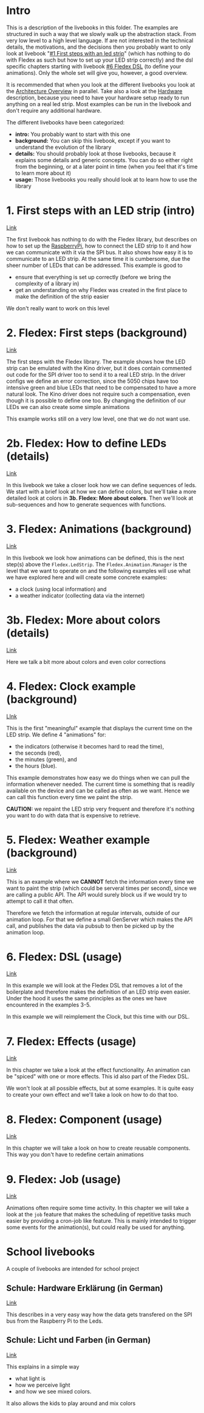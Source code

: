 <!--
Copyright 2023, Matthias Reik <fledex@reik.org>

SPDX-License-Identifier: Apache-2.0
-->

# Intro
This is a description of the livebooks in this folder. The examples are structured in such a way that we slowly walk up the abstraction stack. From very low level to a high level language. If are not interested in the technical details, the motivations, and the decisions then you probably want to only look at livebook "[#1 First steps with an led strip](livebooks/README.md#1-first-steps-with-an-led-strip)" (which has nothing to do with Fledex as such but how to set up your LED strip correctly) and the dsl specific chapters starting with livebook [#6 Fledex DSL](livebooks/README.md#6-fledex-dsl) (to define your animations). Only the whole set will give you, however, a good overview.

It is recommended that when you look at the different livebooks you look at the [Architecture Overview](../docs/architecture.md) in parallel. Take also a look at the [Hardware](../docs/hardware.md) description, because you need to have your hardware setup ready to run anything on a real led strip. Most examples can be run in the livebook and don't require any additional hardware.

The different livebooks have been categorized:

* **intro:** You probably want to start with this one
* **background:** You can skip this livebook, except if you want to understand the evolution of the library
* **details:** You should probably look at those livebooks, because it explains some details and generic concepts. You can do so either right from the beginning, or at a later point in time (when you feel that it's time to learn more about it)
* **usage:** Those livebooks you really should look at to learn how to use the library

# 1. First steps with an LED strip (intro)
[Link](1_first_steps_with_an_led_strip.livemd)

The first livebook has nothing to do with the Fledex library, but describes on how to set up the [RaspberryPi](https://www.raspberrypi.org/), how to connect the LED strip to it and how we can communicate with it via the SPI bus. It also shows how easy it is to communicate to an LED strip. At the same time it is cumbersome, due the sheer number of LEDs that can be addressed. This example is good to

- ensure that everything is set up correctly (before we bring the complexity of a library in)
- get an understanding on why Fledex was created in the first place to make the definition of the strip easier

We don't really want to work on this level

# 2. Fledex: First steps (background)
[Link](2_fledex_first_steps.livemd)

The first steps with the Fledex library. The example shows how the LED strip can be emulated with the Kino driver, but it does contain commented out code for the SPI driver too to send it to a real LED strip.
In the driver configs we define an error correction, since the 5050 chips have too intensive green and blue LEDs that need to be compensated to have a more natural look. The Kino driver does not require such a compensation, even though it is possible to define one too.
By changing the definition of our LEDs we can also create some simple animations

This example works still on a very low level, one that we do not want use. 

# 2b. Fledex: How to define LEDs (details)
[Link](2b_fledex_how_to_define_leds.livemd)

In this livebook we take a closer look how we can define sequences of leds. We start with a brief look at how we can define colors, but we'll take a more detailed look at colors in __3b. Fledex: More about colors__. Then we'll look at sub-sequences and how to generate sequences with functions.

# 3. Fledex: Animations (background)
[Link](3_fledex_animations.livemd)

In this livebook we look how animations can be defined, this is the next step(s) above the `Fledex.LedStrip`. The `Fledex.Animation.Manager` is the level that we want to operate on and the following examples will use what we have explored here and will create some concrete examples:

* a clock (using local information) and 
* a weather indicator (collecting data via the internet)

# 3b. Fledex: More about colors (details)
[Link](3b_fledex_more_about_colors.livemd)

Here we talk a bit more about colors and even color corrections

# 4. Fledex: Clock example (background)
[LInk](4_fledex_clock_example.livemd)

This is the first "meaningful" example that displays the current time on the LED strip. We define 4 "animations" for:

* the indicators (otherwise it becomes hard to read the time), 
* the seconds (red), 
* the minutes (green), and 
* the hours (blue).

This example demonstrates how easy we do things when we can pull the information whenever needed. The current time is something that is readily available on the device and can be called as often as we want. Hence we can call this function every time we paint the strip.

**CAUTION:** we repaint the LED strip very frequent and therefore it's nothing you want to do with data that is expensive to retrieve.

# 5. Fledex: Weather example (background)
[Link](5_fledex_weather_example.livemd)

This is an example where we **CANNOT** fetch the information every time we want to paint the strip (which could be serveral times per second), since we are calling a public API. The API would surely block us if we would try to attempt to call it that often.

Therefore we fetch the information at regular intervals, outside of our animation loop. For that we define a small GenServer which makes the API call, and publishes the data via pubsub to then be picked up by the animation loop.

# 6. Fledex: DSL (usage)
[Link](6_fledex_dsl.livemd)

In this example we will look at the Fledex DSL that removes a lot of the boilerplate and therefore makes the definition of an LED strip even easier. Under the hood it uses the same principles as the ones we have encountered in the examples 3-5.

In this example we will reimplement the Clock, but this time with our DSL.

# 7. Fledex: Effects (usage)
[Link](7_fledex_effects.livemd)

In this chapter we take a look at the effect functionality. An animation can be "spiced" with one or more effects. This id also part of the Fledex DSL.

We won't look at all possible effects, but at some examples. It is quite easy to create your own effect and we'll take a look on how to do that too.

# 8. Fledex: Component (usage)
[Link](8_fledex_component.livemd)

In this chapter we will take a look on how to create reusable components. This way you don't have to redefine certain animations

# 9. Fledex: Job (usage)
[Link](9_fledex_jobs.livemd)

Animations often require some time activity. In this chapter we will take a look at the `job` feature that makes the scheduling of repetitive tasks much easier by providing a cron-job like feature. This is mainly intended to trigger some events for the animation(s), but could really be used for anything.

# School livebooks
A couple of livebooks are intended for school project

## Schule: Hardware Erklärung (in German)
[Link](school/hardware_erklaerung.livemd)

This describes in a very easy way how the data gets transfered on the SPI bus from the Raspberry Pi to the Leds.

## Schule: Licht und Farben (in German)
[Link](school/licht_und_farben.livemd)

This explains in a simple way
* what light is
* how we perceive light
* and how we see mixed colors.

It also allows the kids to play around and mix colors